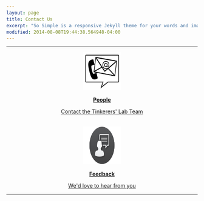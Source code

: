 ```yaml
---
layout: page
title: Contact Us
excerpt: "So Simple is a responsive Jekyll theme for your words and images."
modified: 2014-08-08T19:44:38.564948-04:00
---
```


---

<center>
	<a href="/contact">
		<img src="/images/contact.png" alt="People" height="100" width="100">
		<p><b>People</b></p>
		<p>Contact the Tinkerers' Lab Team</p>
	</a>
	<br>
	<a href="/feedback">
<img src="/images/feedback.png" alt="Feedback" height="100" width="100">
					<p><b>Feedback</b></p>
					<p>We'd love to hear from you</p>
	</a>	
</center>

---

